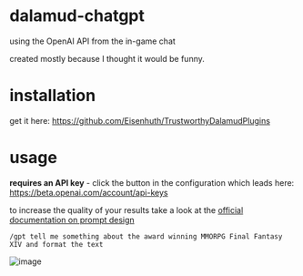 # dalamud-chatgpt
using the OpenAI API from the in-game chat

created mostly because I thought it would be funny.

# installation
get it here: https://github.com/Eisenhuth/TrustworthyDalamudPlugins

# usage

**requires an API key** - click the button in the configuration which leads here: https://beta.openai.com/account/api-keys

to increase the quality of your results take a look at the [official documentation on prompt design](https://beta.openai.com/docs/guides/completion/prompt-design)


`/gpt tell me something about the award winning MMORPG Final Fantasy XIV and format the text`

![image](https://user-images.githubusercontent.com/47415874/209755099-880b50e7-4346-45e4-be94-175910a378b8.png)
